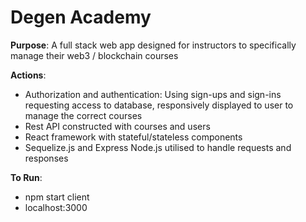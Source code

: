 <h1>Degen Academy</h1>

<b>Purpose</b>:     A full stack web app designed for instructors to specifically manage their web3 / blockchain courses

<b>Actions</b>:      
- Authorization and authentication: Using sign-ups and sign-ins requesting access to database, responsively displayed  to user to manage the correct courses
- Rest API constructed with courses and users
- React framework with stateful/stateless components
- Sequelize.js and Express Node.js utilised to handle requests and responses 

<b>To Run</b>:
- npm start client
- localhost:3000
